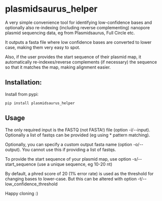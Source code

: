 # plasmidsaurus_helper

A very simple convenience tool for identifying low-confidence bases and optionally also re-indexing (including reverse complementing) nanopore plasmid sequencing data, eg from Plasmidsaurus, Full Circle etc.

It outputs a fasta file where low confidence bases are converted to lower case, making them very easy to spot. 

Also, if the user provides the start sequence of their plasmid map, it automatically re-indexes/reverse complements (if necessary) the sequence so that it matches the map, making alignment easier.

## Installation: 

Install from pypi:

```pip install plasmidsaurus_helper```

## Usage

The only required input is the FASTQ (not FASTA!) file (option -i/--input). Optionally a list of fastqs can be provided (eg using * pattern matching).

Optionally, you can specify a custom output fasta name (option -o/--output). You cannot use this if providing a list of fastqs.

To provide the start sequence of your plasmid map, use option -s/--start_sequence (use a unique sequence, eg 10-20 nt)

By default, a phred score of 20 (1% error rate) is used as the threshold for changing bases to lower-case. But this can be altered with option -t/--low_confidence_threshold

Happy cloning :)
